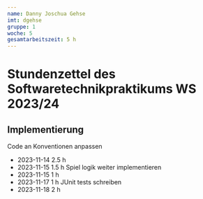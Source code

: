 ```yaml
---
name: Danny Joschua Gehse
imt: dgehse
gruppe: 1
woche: 5
gesamtarbeitszeit: 5 h 
---
```


# Stundenzettel des Softwaretechnikpraktikums WS 2023/24

## Implementierung
Code an Konventionen anpassen
- 2023-11-14 2.5 h
- 2023-11-15 1.5 h
Spiel logik weiter implementieren	
- 2023-11-15 1 h
- 2023-11-17 1 h
JUnit tests schreiben
- 2023-11-18 2 h		
